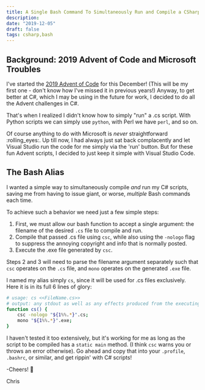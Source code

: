 ```yaml
---
title: A Single Bash Command To Simultaneously Run and Compile a CSharp (.cs) File
description:
date: "2019-12-05"
draft: false
tags: csharp,bash
---
```


## Background: 2019 Advent of Code and Microsoft Troubles

I've started the [2019 Advent of Code](https://adventofcode.com/) for this December! (This will be my first one - don't know how I've missed it in previous years!) Anyway, to get better at C#, which I may be using in the future for work, I decided to do all the Advent challenges in C#. 

That's when I realized I didn't know how to simply "run" a .cs script. With Python scripts we can simply use `python`, with Perl we have `perl`, and so on. 

Of course anything to do with Microsoft is _never_ straightforward :rolling_eyes:. Up till now, I had always just sat back complacently and let Visual Studio run the code for me simply via the 'run' button. But for these fun Advent scripts, I decided to just keep it simple with Visual Studio Code. 

## The Bash Alias
I wanted a simple way to simultaneously compile _and_ run my C# scripts, saving me from having to issue giant, or worse, _multiple_ Bash commands each time.

To achieve such a behavior we need just a few simple steps:
1. First, we must allow our bash function to accept a single argument: the filename of the desired `.cs` file to compile and run.
2. Compile that passed .cs file using `csc`, while also using the `-nologo` flag to suppress the annoying copyright and info that is normally posted.
3. Execute the .exe file generated by `csc`.

Steps 2 and 3 will need to parse the filename argument separately such that `csc` operates on the `.cs` file, and `mono` operates on the generated `.exe` file. 

I named my alias simply `cs`, since it will be used for .cs files exclusively. Here it is in its full 6 lines of glory:

```bash
# usage: cs <<FileName.cs>>
# output: any stdout as well as any effects produced from the executing the compiled C# script
function cs() {
    csc -nologo "${1%%.*}".cs;
    mono "${1%%.*}".exe;
}
```


I haven't tested it too extensively, but it's working for me as long as the script to be compiled has a `static main` method. (I think `csc` warns you or throws an error otherwise). Go ahead and copy that into your `.profile`, `.bashrc`, or similar, and get rippin' with C# scripts!

-Cheers! 🍺

Chris
